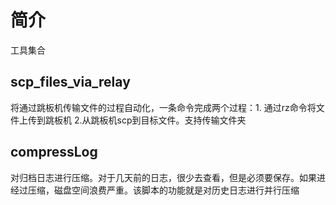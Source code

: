 # 简介

工具集合

## scp_files_via_relay 

将通过跳板机传输文件的过程自动化，一条命令完成两个过程：1. 通过rz命令将文件上传到跳板机  2.从跳板机scp到目标文件。支持传输文件夹

## compressLog

对归档日志进行压缩。对于几天前的日志，很少去查看，但是必须要保存。如果进经过压缩，磁盘空间浪费严重。该脚本的功能就是对历史日志进行并行压缩


